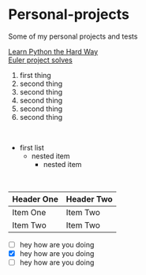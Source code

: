 # Personal-projects
Some of my personal projects and tests

[Learn Python the Hard Way](/learn)
<br>
[Euler project solves](/eulerproject)


1. first thing
2. second thing
2. second thing
2. second thing
2. second thing
2. second thing

<br>

- first list
   - nested item
     - nested item

<br>

| Header One     | Header Two     |
| :------------- | :------------- |
| Item One       | Item Two       |
| Item Two       | Item Two       |

- [ ] hey how are you doing
- [x] hey how are you doing
- [ ] hey how are you doing
